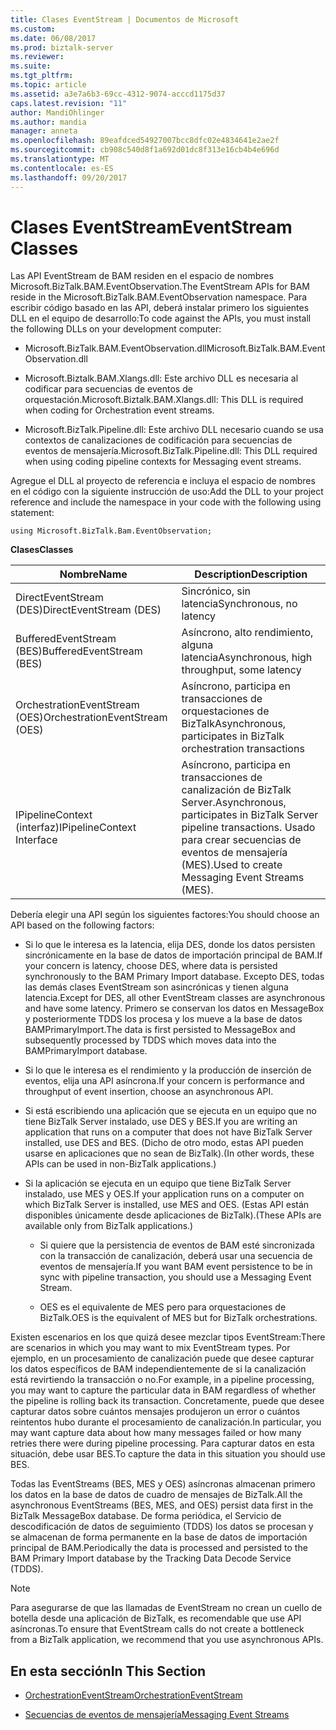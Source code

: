 ```yaml
---
title: Clases EventStream | Documentos de Microsoft
ms.custom: 
ms.date: 06/08/2017
ms.prod: biztalk-server
ms.reviewer: 
ms.suite: 
ms.tgt_pltfrm: 
ms.topic: article
ms.assetid: a3e7a6b3-69cc-4312-9074-acccd1175d37
caps.latest.revision: "11"
author: MandiOhlinger
ms.author: mandia
manager: anneta
ms.openlocfilehash: 89eafdced54927007bcc8dfc02e4834641e2ae2f
ms.sourcegitcommit: cb908c540d8f1a692d01dc8f313e16cb4b4e696d
ms.translationtype: MT
ms.contentlocale: es-ES
ms.lasthandoff: 09/20/2017
---
```

# <a name="eventstream-classes"></a><span data-ttu-id="bd31d-102">Clases EventStream</span><span class="sxs-lookup"><span data-stu-id="bd31d-102">EventStream Classes</span></span>
<span data-ttu-id="bd31d-103">Las API EventStream de BAM residen en el espacio de nombres Microsoft.BizTalk.BAM.EventObservation.</span><span class="sxs-lookup"><span data-stu-id="bd31d-103">The EventStream APIs for BAM reside in the Microsoft.BizTalk.BAM.EventObservation namespace.</span></span> <span data-ttu-id="bd31d-104">Para escribir código basado en las API, deberá instalar primero los siguientes DLL en el equipo de desarrollo:</span><span class="sxs-lookup"><span data-stu-id="bd31d-104">To code against the APIs, you must install the following DLLs on your development computer:</span></span>  
  
-   <span data-ttu-id="bd31d-105">Microsoft.BizTalk.BAM.EventObservation.dll</span><span class="sxs-lookup"><span data-stu-id="bd31d-105">Microsoft.BizTalk.BAM.EventObservation.dll</span></span>  
  
-   <span data-ttu-id="bd31d-106">Microsoft.Biztalk.BAM.Xlangs.dll: Este archivo DLL es necesaria al codificar para secuencias de eventos de orquestación.</span><span class="sxs-lookup"><span data-stu-id="bd31d-106">Microsoft.Biztalk.BAM.Xlangs.dll: This DLL is required when coding for Orchestration event streams.</span></span>  
  
-   <span data-ttu-id="bd31d-107">Microsoft.BizTalk.Pipeline.dll: Este archivo DLL necesario cuando se usa contextos de canalizaciones de codificación para secuencias de eventos de mensajería.</span><span class="sxs-lookup"><span data-stu-id="bd31d-107">Microsoft.BizTalk.Pipeline.dll: This DLL required when using coding pipeline contexts for Messaging event streams.</span></span>  
  
 <span data-ttu-id="bd31d-108">Agregue el DLL al proyecto de referencia e incluya el espacio de nombres en el código con la siguiente instrucción de uso:</span><span class="sxs-lookup"><span data-stu-id="bd31d-108">Add the DLL to your project reference and include the namespace in your code with the following using statement:</span></span>  
  
```  
using Microsoft.BizTalk.Bam.EventObservation;  
```  
  
 <span data-ttu-id="bd31d-109">**Clases**</span><span class="sxs-lookup"><span data-stu-id="bd31d-109">**Classes**</span></span>  
  
|<span data-ttu-id="bd31d-110">Nombre</span><span class="sxs-lookup"><span data-stu-id="bd31d-110">Name</span></span>|<span data-ttu-id="bd31d-111">Description</span><span class="sxs-lookup"><span data-stu-id="bd31d-111">Description</span></span>|  
|----------|-----------------|  
|<span data-ttu-id="bd31d-112">DirectEventStream (DES)</span><span class="sxs-lookup"><span data-stu-id="bd31d-112">DirectEventStream (DES)</span></span>|<span data-ttu-id="bd31d-113">Sincrónico, sin latencia</span><span class="sxs-lookup"><span data-stu-id="bd31d-113">Synchronous, no latency</span></span>|  
|<span data-ttu-id="bd31d-114">BufferedEventStream (BES)</span><span class="sxs-lookup"><span data-stu-id="bd31d-114">BufferedEventStream (BES)</span></span>|<span data-ttu-id="bd31d-115">Asíncrono, alto rendimiento, alguna latencia</span><span class="sxs-lookup"><span data-stu-id="bd31d-115">Asynchronous, high throughput, some latency</span></span>|  
|<span data-ttu-id="bd31d-116">OrchestrationEventStream (OES)</span><span class="sxs-lookup"><span data-stu-id="bd31d-116">OrchestrationEventStream (OES)</span></span>|<span data-ttu-id="bd31d-117">Asíncrono, participa en transacciones de orquestaciones de BizTalk</span><span class="sxs-lookup"><span data-stu-id="bd31d-117">Asynchronous, participates in BizTalk orchestration transactions</span></span>|  
|<span data-ttu-id="bd31d-118">IPipelineContext (interfaz)</span><span class="sxs-lookup"><span data-stu-id="bd31d-118">IPipelineContext Interface</span></span>|<span data-ttu-id="bd31d-119">Asíncrono, participa en transacciones de canalización de BizTalk Server.</span><span class="sxs-lookup"><span data-stu-id="bd31d-119">Asynchronous, participates in BizTalk Server pipeline transactions.</span></span> <span data-ttu-id="bd31d-120">Usado para crear secuencias de eventos de mensajería (MES).</span><span class="sxs-lookup"><span data-stu-id="bd31d-120">Used to create Messaging Event Streams (MES).</span></span>|  
  
 <span data-ttu-id="bd31d-121">Debería elegir una API según los siguientes factores:</span><span class="sxs-lookup"><span data-stu-id="bd31d-121">You should choose an API based on the following factors:</span></span>  
  
-   <span data-ttu-id="bd31d-122">Si lo que le interesa es la latencia, elija DES, donde los datos persisten sincrónicamente en la base de datos de importación principal de BAM.</span><span class="sxs-lookup"><span data-stu-id="bd31d-122">If your concern is latency, choose DES, where data is persisted synchronously to the BAM Primary Import database.</span></span> <span data-ttu-id="bd31d-123">Excepto DES, todas las demás clases EventStream son asincrónicas y tienen alguna latencia.</span><span class="sxs-lookup"><span data-stu-id="bd31d-123">Except for DES, all other EventStream classes are asynchronous and have some latency.</span></span> <span data-ttu-id="bd31d-124">Primero se conservan los datos en MessageBox y posteriormente TDDS los procesa y los mueve a la base de datos BAMPrimaryImport.</span><span class="sxs-lookup"><span data-stu-id="bd31d-124">The data is first persisted to MessageBox and subsequently processed by TDDS which moves data into the BAMPrimaryImport database.</span></span>  
  
-   <span data-ttu-id="bd31d-125">Si lo que le interesa es el rendimiento y la producción de inserción de eventos, elija una API asíncrona.</span><span class="sxs-lookup"><span data-stu-id="bd31d-125">If your concern is performance and throughput of event insertion, choose an asynchronous API.</span></span>  
  
-   <span data-ttu-id="bd31d-126">Si está escribiendo una aplicación que se ejecuta en un equipo que no tiene BizTalk Server instalado, use DES y BES.</span><span class="sxs-lookup"><span data-stu-id="bd31d-126">If you are writing an application that runs on a computer that does not have BizTalk Server installed, use DES and BES.</span></span> <span data-ttu-id="bd31d-127">(Dicho de otro modo, estas API pueden usarse en aplicaciones que no sean de BizTalk).</span><span class="sxs-lookup"><span data-stu-id="bd31d-127">(In other words, these APIs can be used in non-BizTalk applications.)</span></span>  
  
-   <span data-ttu-id="bd31d-128">Si la aplicación se ejecuta en un equipo que tiene BizTalk Server instalado, use MES y OES.</span><span class="sxs-lookup"><span data-stu-id="bd31d-128">If your application runs on a computer on which BizTalk Server is installed, use MES and OES.</span></span> <span data-ttu-id="bd31d-129">(Estas API están disponibles únicamente desde aplicaciones de BizTalk).</span><span class="sxs-lookup"><span data-stu-id="bd31d-129">(These APIs are available only from BizTalk applications.)</span></span>  
  
    -   <span data-ttu-id="bd31d-130">Si quiere que la persistencia de eventos de BAM esté sincronizada con la transacción de canalización, deberá usar una secuencia de eventos de mensajería.</span><span class="sxs-lookup"><span data-stu-id="bd31d-130">If you want BAM event persistence to be in sync with pipeline transaction, you should use a Messaging Event Stream.</span></span>  
  
    -   <span data-ttu-id="bd31d-131">OES es el equivalente de MES pero para orquestaciones de BizTalk.</span><span class="sxs-lookup"><span data-stu-id="bd31d-131">OES is the equivalent of MES but for BizTalk orchestrations.</span></span>  
  
 <span data-ttu-id="bd31d-132">Existen escenarios en los que quizá desee mezclar tipos EventStream:</span><span class="sxs-lookup"><span data-stu-id="bd31d-132">There are scenarios in which you may want to mix EventStream types.</span></span> <span data-ttu-id="bd31d-133">Por ejemplo, en un procesamiento de canalización puede que desee capturar los datos específicos de BAM independientemente de si la canalización está revirtiendo la transacción o no.</span><span class="sxs-lookup"><span data-stu-id="bd31d-133">For example, in a pipeline processing, you may want to capture the particular data in BAM regardless of whether the pipeline is rolling back its transaction.</span></span> <span data-ttu-id="bd31d-134">Concretamente, puede que desee capturar datos sobre cuántos mensajes produjeron un error o cuántos reintentos hubo durante el procesamiento de canalización.</span><span class="sxs-lookup"><span data-stu-id="bd31d-134">In particular, you may want capture data about how many messages failed or how many retries there were during pipeline processing.</span></span> <span data-ttu-id="bd31d-135">Para capturar datos en esta situación, debe usar BES.</span><span class="sxs-lookup"><span data-stu-id="bd31d-135">To capture the data in this situation you should use BES.</span></span>  
  
 <span data-ttu-id="bd31d-136">Todas las EventStreams (BES, MES y OES) asíncronas almacenan primero los datos en la base de datos de cuadro de mensajes de BizTalk.</span><span class="sxs-lookup"><span data-stu-id="bd31d-136">All the asynchronous EventStreams (BES, MES, and OES) persist data first in the BizTalk MessageBox database.</span></span> <span data-ttu-id="bd31d-137">De forma periódica, el Servicio de descodificación de datos de seguimiento (TDDS) los datos se procesan y se almacenan de forma permanente en la base de datos de importación principal de BAM.</span><span class="sxs-lookup"><span data-stu-id="bd31d-137">Periodically the data is processed and persisted to the BAM Primary Import database by the Tracking Data Decode Service (TDDS).</span></span>  
  
> [!NOTE]
>  <span data-ttu-id="bd31d-138">Para asegurarse de que las llamadas de EventStream no crean un cuello de botella desde una aplicación de BizTalk, es recomendable que use API asíncronas.</span><span class="sxs-lookup"><span data-stu-id="bd31d-138">To ensure that EventStream calls do not create a bottleneck from a BizTalk application, we recommend that you use asynchronous APIs.</span></span>  
  
## <a name="in-this-section"></a><span data-ttu-id="bd31d-139">En esta sección</span><span class="sxs-lookup"><span data-stu-id="bd31d-139">In This Section</span></span>  
  
-   [<span data-ttu-id="bd31d-140">OrchestrationEventStream</span><span class="sxs-lookup"><span data-stu-id="bd31d-140">OrchestrationEventStream</span></span>](../core/orchestrationeventstream.md)  
  
-   [<span data-ttu-id="bd31d-141">Secuencias de eventos de mensajería</span><span class="sxs-lookup"><span data-stu-id="bd31d-141">Messaging Event Streams</span></span>](../core/messaging-event-streams.md)